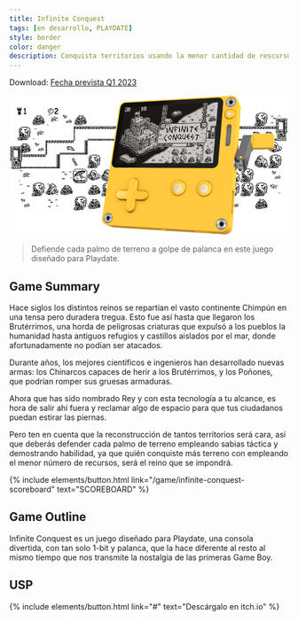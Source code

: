 ```yaml
---
title: Infinite Conquest
tags: [en desarrollo, PLAYDATE]
style: border
color: danger
description: Conquista territorios usando la menor cantidad de rescursos. Defiende cada palmo de terreno a golpe de palanca en este juego diseñado para Playdate.
---
```


Download: [Fecha prevista Q1 2023](#)

![infinite conquest banner](/assets/images/uploads/infinite_conquest/infinite_conquest_playdate.gif)

> Defiende cada palmo de terreno a golpe de palanca en este juego diseñado para Playdate.

## Game Summary

Hace siglos los distintos reinos se repartían el vasto continente Chimpún en una tensa pero duradera tregua. Esto fue así hasta que llegaron los Brutérrimos, una horda de peligrosas criaturas que expulsó a los pueblos la humanidad hasta antiguos refugios y castillos aislados por el mar, donde afortunadamente no podían ser atacados.

Durante años, los mejores cientificos e ingenieros han desarrollado nuevas armas: los Chinarcos capaces de herir a los Brutérrimos, y los Poñones, que podrían romper sus gruesas armaduras.

Ahora que has sido nombrado Rey y con esta tecnología a tu alcance, es hora de salir ahí fuera y reclamar algo de espacio para que tus ciudadanos puedan estirar las piernas.

Pero ten en cuenta que la reconstrucción de tantos territorios será cara, así que deberás defender cada palmo de terreno empleando sabias táctica y demostrando habilidad, ya que quién conquiste más terreno con empleando el menor número de recursos, será el reino que se impondrá.

{% include elements/button.html link="/game/infinite-conquest-scoreboard" text="SCOREBOARD" %}

## Game Outline

Infinite Conquest es un juego diseñado para Playdate, una consola divertida, con tan solo 1-bit y palanca, que la hace diferente al resto al mismo tiempo que nos transmite la nostalgia de las primeras Game Boy.

## USP

<p class="text-center">
{% include elements/button.html link="#" text="Descárgalo en itch.io" %}
</p>
